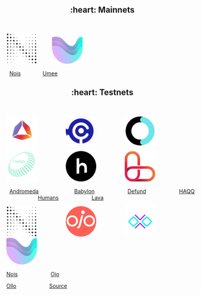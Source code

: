 <h2 align="center">:heart: Mainnets</h2>

<p>&nbsp;</p>

<img src="https://raw.githubusercontent.com/ShKmTr/test2/main/nois_black.svg" width="80"> &emsp; &emsp; <img src="https://raw.githubusercontent.com/ShKmTr/test2/main/umee.svg" width="80">

&nbsp; [Nois](mainnets/nois/) &emsp; &emsp; &emsp; [Umee](mainnets/umee/)

<h2 align="center">:heart: Testnets</h2>

<p>&nbsp;</p>

<img src="https://raw.githubusercontent.com/ShKmTr/test2/main/andromeda.png" width="80"> &emsp; &emsp; &emsp; &emsp; <img src="https://raw.githubusercontent.com/ShKmTr/test2/main/babylon.png" width="80"> &emsp; &emsp; &emsp; &emsp; <img src="https://raw.githubusercontent.com/ShKmTr/test2/main/defund.png" width="80"> &emsp; &emsp; &emsp; &emsp; <img src="https://raw.githubusercontent.com/ShKmTr/test2/main/haqq.svg" width="80"> &emsp; &emsp; &emsp; &emsp; <img src="https://raw.githubusercontent.com/ShKmTr/test2/main/humans.png" width="80"> &emsp; &emsp; &emsp; &emsp; <img src="https://raw.githubusercontent.com/ShKmTr/test2/main/lava.svg" width="80"> 

&nbsp; [Andromeda](testnets/andromeda/) &emsp; &emsp; &emsp; &emsp; &emsp; [Babylon](testnets/baylon/) &emsp; &emsp; &emsp; &emsp; &ensp; [Defund](testnets/defund/) &emsp; &emsp; &emsp; &emsp; &ensp; [HAQQ](testnets/haqq/) &emsp; &emsp; &emsp; &emsp; &ensp; [Humans](testnets/humans/)  &emsp; &emsp; &emsp; &emsp; &ensp; [Lava](testnets/lava/)

<img src="https://raw.githubusercontent.com/ShKmTr/test2/main/nois_black.svg" width="80"> &emsp; &emsp; &emsp; &emsp; <img src="https://raw.githubusercontent.com/ShKmTr/test2/main/ojo.png" width="80"> &emsp; &emsp; &emsp; &emsp; <img src="https://raw.githubusercontent.com/ShKmTr/test2/main/ollo.png" width="80"> &emsp; &emsp; &emsp; &emsp; <img src="https://raw.githubusercontent.com/ShKmTr/test2/main/umee.svg" width="80"> &emsp; &emsp; &emsp; &emsp;

[Nois](testnets/nois/) &emsp; &emsp; &emsp; &emsp; &ensp; [Ojo](testnets/ojo/) 

[Ollo](testnets/ollo/) &emsp; &emsp; &emsp; &emsp; &ensp; [Source](testnets/source/)
